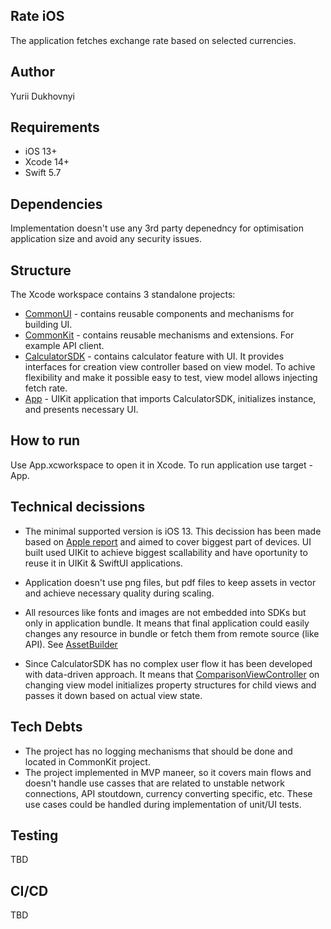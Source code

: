 ## Rate iOS

The application fetches exchange rate based on selected currencies.

## Author

Yurii Dukhovnyi

## Requirements

- iOS 13+
- Xcode 14+
- Swift 5.7

## Dependencies

Implementation doesn't use any 3rd party depenedncy for optimisation application size and avoid any security issues.

## Structure

The Xcode workspace contains 3 standalone projects:

- [CommonUI](CommonUI) - contains reusable components and mechanisms for building UI.
- [CommonKit](CommonKit) - contains reusable mechanisms and extensions. For example API client.
- [CalculatorSDK](CalculatorSDK) - contains calculator feature with UI. It provides interfaces for creation view controller based on view model. To achive flexibility and make it possible easy to test, view model allows injecting fetch rate.
- [App](App) - UIKit application that imports CalculatorSDK, initializes instance, and presents necessary UI.

## How to run

Use App.xcworkspace to open it in Xcode. To run application use target - App.

## Technical decissions

- The minimal supported version is iOS 13. This decission has been made based on [Apple report](https://developer.apple.com/support/app-store/) and aimed to cover biggest part of devices.
  UI built used UIKit to achieve biggest scallability and have oportunity to reuse it in UIKit & SwiftUI applications.

- Application doesn't use png files, but pdf files to keep assets in vector and achieve necessary quality during scaling.

- All resources like fonts and images are not embedded into SDKs but only in application bundle. It means that final application could easily changes any resource in bundle or fetch them from remote source (like API). See [AssetBuilder](CommonUI/CommonUI/Sources/AssetBuilder.swift)

- Since CalculatorSDK has no complex user flow it has been developed with data-driven approach. It means that [ComparisonViewController](CalculatorSDK/CalculatorSDK/Sources/ComparisonViewController/ComparisonViewController.swift) on changing view model initializes property structures for child views and passes it down based on actual view state.

## Tech Debts

- The project has no logging mechanisms that should be done and located in CommonKit project.
- The project implemented in MVP maneer, so it covers main flows and doesn't handle use casses that are related to unstable network connections, API stoutdown, currency converting specific, etc. These use cases could be handled during implementation of unit/UI tests.

## Testing

TBD

## CI/CD

TBD
